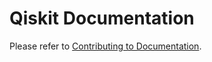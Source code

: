 # Qiskit Documentation

Please refer to [Contributing to Documentation](https://qiskit.org/documentation/contributing_to_qiskit.html#contributing-to-documentation).
